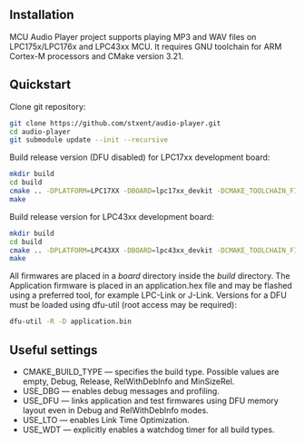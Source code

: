 Installation
------------

MCU Audio Player project supports playing MP3 and WAV files on LPC175x/LPC176x and LPC43xx MCU. It requires GNU toolchain for ARM Cortex-M processors and CMake version 3.21.

Quickstart
----------

Clone git repository:

```sh
git clone https://github.com/stxent/audio-player.git
cd audio-player
git submodule update --init --recursive
```

Build release version (DFU disabled) for LPC17xx development board:

```sh
mkdir build
cd build
cmake .. -DPLATFORM=LPC17XX -DBOARD=lpc17xx_devkit -DCMAKE_TOOLCHAIN_FILE=libs/xcore/toolchains/cortex-m3.cmake -DCMAKE_BUILD_TYPE=RelWithDebInfo -DENABLE_MP3=ON -DUSE_LTO=OFF
make
```

Build release version for LPC43xx development board:

```sh
mkdir build
cd build
cmake .. -DPLATFORM=LPC43XX -DBOARD=lpc43xx_devkit -DCMAKE_TOOLCHAIN_FILE=libs/xcore/toolchains/cortex-m4.cmake -DCMAKE_BUILD_TYPE=RelWithDebInfo -DENABLE_MP3=ON -DUSE_LTO=OFF
make
```

All firmwares are placed in a *board* directory inside the *build* directory. The Application firmware is placed in an application.hex file and may be flashed using a preferred tool, for example LPC-Link or J-Link. Versions for a DFU must be loaded using dfu-util (root access may be required):

```sh
dfu-util -R -D application.bin
```

Useful settings
---------------

* CMAKE_BUILD_TYPE — specifies the build type. Possible values are empty, Debug, Release, RelWithDebInfo and MinSizeRel.
* USE_DBG — enables debug messages and profiling.
* USE_DFU — links application and test firmwares using DFU memory layout even in Debug and RelWithDebInfo modes.
* USE_LTO — enables Link Time Optimization.
* USE_WDT — explicitly enables a watchdog timer for all build types.

